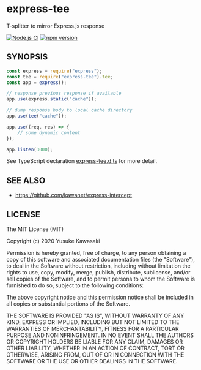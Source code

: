 # express-tee

T-splitter to mirror Express.js response

[![Node.js CI](https://github.com/kawanet/express-tee/workflows/Node.js%20CI/badge.svg?branch=master)](https://github.com/kawanet/express-tee/actions/)
[![npm version](https://badge.fury.io/js/express-tee.svg)](https://www.npmjs.com/package/express-tee)

## SYNOPSIS

```js
const express = require("express");
const tee = require("express-tee").tee;
const app = express();

// response previous response if available
app.use(express.static("cache"));

// dump response body to local cache directory
app.use(tee("cache"));

app.use((req, res) => {
    // some dynamic content
});

app.listen(3000);
```

See TypeScript declaration
[express-tee.d.ts](https://github.com/kawanet/express-tee/blob/master/types/express-tee.d.ts)
for more detail.

## SEE ALSO

- https://github.com/kawanet/express-intercept

## LICENSE

The MIT License (MIT)

Copyright (c) 2020 Yusuke Kawasaki

Permission is hereby granted, free of charge, to any person obtaining a copy
of this software and associated documentation files (the "Software"), to deal
in the Software without restriction, including without limitation the rights
to use, copy, modify, merge, publish, distribute, sublicense, and/or sell
copies of the Software, and to permit persons to whom the Software is
furnished to do so, subject to the following conditions:

The above copyright notice and this permission notice shall be included in all
copies or substantial portions of the Software.

THE SOFTWARE IS PROVIDED "AS IS", WITHOUT WARRANTY OF ANY KIND, EXPRESS OR
IMPLIED, INCLUDING BUT NOT LIMITED TO THE WARRANTIES OF MERCHANTABILITY,
FITNESS FOR A PARTICULAR PURPOSE AND NONINFRINGEMENT. IN NO EVENT SHALL THE
AUTHORS OR COPYRIGHT HOLDERS BE LIABLE FOR ANY CLAIM, DAMAGES OR OTHER
LIABILITY, WHETHER IN AN ACTION OF CONTRACT, TORT OR OTHERWISE, ARISING FROM,
OUT OF OR IN CONNECTION WITH THE SOFTWARE OR THE USE OR OTHER DEALINGS IN THE
SOFTWARE.
